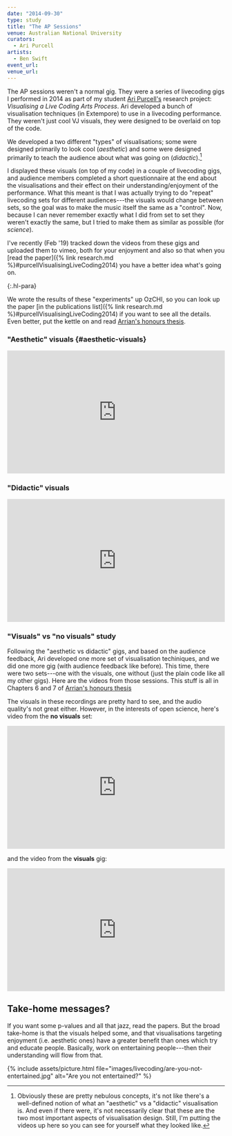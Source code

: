 ```yaml
---
date: "2014-09-30"
type: study
title: "The AP Sessions"
venue: Australian National University
curators:
  - Ari Purcell
artists:
  - Ben Swift
event_url:
venue_url:
---
```


The AP sessions weren't a normal gig. They were a series of livecoding gigs I
performed in 2014 as part of my student
[Ari Purcell's](http://arrianpurcell.com) research project: _Visualising a Live
Coding Arts Process_. Ari developed a bunch of visualisation techniques (in
Extempore) to use in a livecoding performance. They weren't just cool VJ
visuals, they were designed to be overlaid on top of the code.

We developed a two different "types" of visualisations; some were designed
primarily to look cool (_aesthetic_) and some were designed primarily to teach
the audience about what was going on (_didactic_).[^interpretation]

I displayed these visuals (on top of my code) in a couple of livecoding gigs,
and audience members completed a short questionnaire at the end about the
visualisations and their effect on their understanding/enjoyment of the
performance. What this meant is that I was actually trying to do "repeat"
livecoding sets for different audiences---the visuals would change between sets,
so the goal was to make the music itself the same as a "control". Now, because I
can never remember exactly what I did from set to set they weren't exactly the
same, but I tried to make them as similar as possible (for _science_).

I've recently (Feb '19) tracked down the videos from these gigs and uploaded
them to vimeo, both for your enjoyment and also so that when you [read the
paper]({% link research.md %}#purcellVisualisingLiveCoding2014) you have a
better idea what's going on.

{:.hl-para}

We wrote the results of these "experiments" up OzCHI, so you can look up the
paper [in the publications list]({% link research.md
%}#purcellVisualisingLiveCoding2014) if you want to see all the details. Even better,
put the kettle on and read [Arrian's honours thesis](https://github.com/arrian/research-project/blob/master/thesis/thesis.pdf).

[^interpretation]:
    Obviously these are pretty nebulous concepts, it's not like there's a
    well-defined notion of what an "aesthetic" vs a "didactic" visualisation is.
    And even if there were, it's not necessarily clear that these are the two
    most important aspects of visualisation design. Still, I'm putting the
    videos up here so you can see for yourself what they looked like.

### "Aesthetic" visuals {#aesthetic-visuals}

<div style="padding:56.25% 0 0 0;position:relative;"><iframe src="https://player.vimeo.com/video/315193058?color=be2edd" style="position:absolute;top:0;left:0;width:100%;height:100%;" frameborder="0" webkitallowfullscreen mozallowfullscreen allowfullscreen></iframe></div><script src="https://player.vimeo.com/api/player.js"></script>

### "Didactic" visuals

<div style="padding:56.25% 0 0 0;position:relative;"><iframe src="https://player.vimeo.com/video/315195372?color=be2edd" style="position:absolute;top:0;left:0;width:100%;height:100%;" frameborder="0" webkitallowfullscreen mozallowfullscreen allowfullscreen></iframe></div><script src="https://player.vimeo.com/api/player.js"></script>

### "Visuals" vs "no visuals" study

Following the "aesthetic vs didactic" gigs, and based on the audience feedback,
Ari developed one more set of visualisation techiniques, and we did one more gig
(with audience feedback like before). This time, there were two sets---one with
the visuals, one without (just the plain code like all my other gigs). Here are
the videos from those sessions. This stuff is all in Chapters 6 and 7 of
[Arrian's honours thesis](https://github.com/arrian/research-project/blob/master/thesis/thesis.pdf)

The visuals in these recordings are pretty hard to see, and the audio quality's
not great either. However, in the interests of open science, here's video from
the **no visuals** set:

<div style="padding:56.25% 0 0 0;position:relative;"><iframe src="https://player.vimeo.com/video/315196944?color=be2edd" style="position:absolute;top:0;left:0;width:100%;height:100%;" frameborder="0" webkitallowfullscreen mozallowfullscreen allowfullscreen></iframe></div><script src="https://player.vimeo.com/api/player.js"></script>

and the video from the **visuals** gig:

<div style="padding:56.25% 0 0 0;position:relative;"><iframe src="https://player.vimeo.com/video/315199460?color=be2edd" style="position:absolute;top:0;left:0;width:100%;height:100%;" frameborder="0" webkitallowfullscreen mozallowfullscreen allowfullscreen></iframe></div><script src="https://player.vimeo.com/api/player.js"></script>

## Take-home messages?

If you want some p-values and all that jazz, read the papers. But the broad
take-home is that the visuals helped some, and that visualisations targeting
enjoyment (i.e. aesthetic ones) have a greater benefit than ones which try and
educate people. Basically, work on entertaining people---then their
understanding will flow from that.

{% include assets/picture.html file="images/livecoding/are-you-not-entertained.jpg" alt="Are you not entertained?" %}
